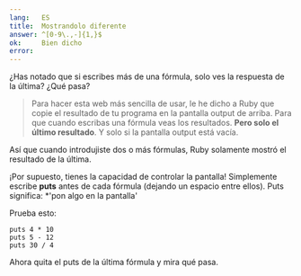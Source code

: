 ```yaml
---
lang:   ES
title:  Mostrandolo diferente
answer: ^[0-9\.,-]{1,}$
ok:     Bien dicho
error:  
---
```


¿Has notado que si escribes más de una fórmula, solo ves la respuesta de la última?
¿Qué pasa?


> Para hacer esta web más sencilla de usar, le he dicho a Ruby que copie el resultado de tu programa en la pantalla 
> output de arriba. Para que cuando escribas una fórmula veas los resultados.
> __Pero solo el último resultado__. Y solo si la pantalla output está vacía.

Así que cuando introdujiste dos o más fórmulas, Ruby solamente mostró el resultado de la última.

¡Por supuesto, tienes la capacidad de controlar la pantalla! Simplemente escribe __puts__ antes de cada fórmula
(dejando un espacio entre ellos). Puts significa: *'pon algo en la pantalla'

Prueba esto:

    puts 4 * 10
    puts 5 - 12
    puts 30 / 4

Ahora quita el puts de la última fórmula y mira qué pasa.
